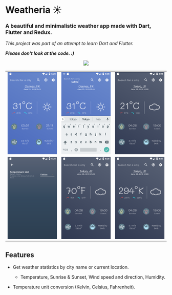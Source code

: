 # Weatheria ☀️

### A beautiful and minimalistic weather app made with Dart, Flutter and Redux.

*This project was part of an attempt to learn Dart and Flutter.*

***Please don't look at the code. :)***

<p align="center">
<img src="screenshots/preview.gif"></img>
</p>


|   |   |   |
|---|---|---|
|![](screenshots/1.png)|![](screenshots/2.png)|![](screenshots/3.png)|
|![](screenshots/4.png)|![](screenshots/5.png)|![](screenshots/6.png)|


## Features

 * Get weather statistics by city name or current location.
    * Temperature, Sunrise & Sunset, Wind speed and direction, Humidity.
  
 * Temperature unit conversion (Kelvin, Celsius, Fahrenheit).